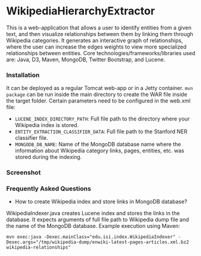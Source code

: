 WikipediaHierarchyExtractor
===========================

This is a web-application that allows a user to identify entities from a given text, and then visualize relationships between them by linking them through Wikipedia categories. It generates an interactive graph of relationships, where the user can increase the edges weights to view more specialized relationships between entities. Core technologies/frameworks/libraries used are: Java, D3, Maven, MongoDB, Twitter Bootstrap, and Lucene.

### Installation

It can be deployed as a regular Tomcat web-app or in a Jetty container. `mvn package` can be run inside the main directory to create the WAR file inside the target folder. Certain parameters need to be configured in the web.xml file:

- `LUCENE_INDEX_DIRECTORY_PATH`: Full file path to the directory where your Wikipedia index is stored.
- `ENTITY_EXTRACTION_CLASSIFIER_DATA`: Full file path to the Stanford NER classifier file.
- `MONGODB_DB_NAME`: Name of the MongoDB database name where the information about Wikipedia category links, pages, entities, etc. was stored during the indexing.

### Screenshot

###  Frequently Asked Questions

- How to create Wikipedia index and store links in MongoDB database?

WikipediaIndexer.java creates Lucene index and stores the links in the database. It expects arguments of full file path to Wikipedia dump file and the name of the MongoDB database. Example execution using Maven:

`mvn exec:java -Dexec.mainClass="edu.isi.index.WikipediaIndexer" -Dexec.args="/tmp/wikipedia-dump/enwiki-latest-pages-articles.xml.bz2 wikipedia-relationships"`
